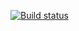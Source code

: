 [![Build status](https://ci.appveyor.com/api/projects/status/skaxlocu0dejhk9q?svg=true)](https://ci.appveyor.com/project/Zhenya303/patterns-task2)

